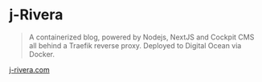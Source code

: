 # j-Rivera

> A containerized blog, powered by Nodejs, NextJS and Cockpit CMS all behind a Traefik reverse proxy. Deployed to Digital Ocean via Docker.

<a href="https://j-rivera.com">j-rivera.com</a>
